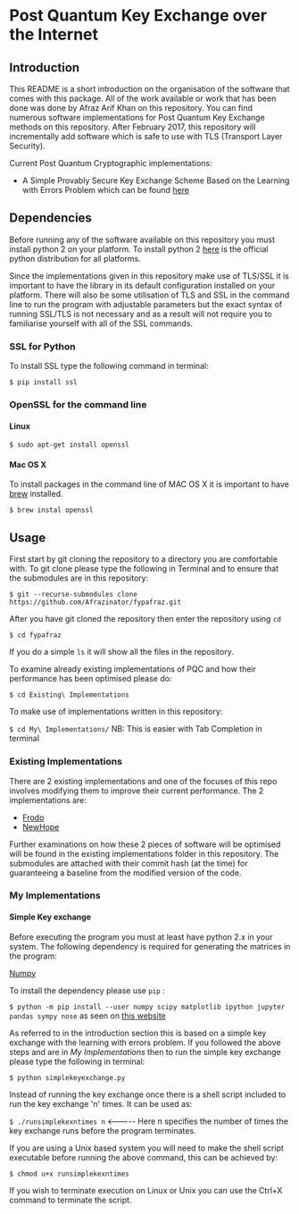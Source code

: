 # Post Quantum Key Exchange over the Internet

## Introduction

This README is a short introduction on the organisation of the software that comes with this package. All of the work available or work that has been done was done by Afraz Arif Khan on this repository. You can find numerous software implementations for Post Quantum Key Exchange methods on this repository. After February 2017, this repository will incrementally add software which is safe to use with TLS (Transport Layer Security). 


Current Post Quantum Cryptographic implementations:

- A Simple Provably Secure Key Exchange Scheme Based on the Learning with Errors Problem which can be found [here](https://eprint.iacr.org/2012/688)

## Dependencies

Before running any of the software available on this repository you must install python 2 on your platform. To install python 2 [here](https://www.python.org/downloads/) is the official python distribution for all platforms. 

Since the implementations given in this repository make use of TLS/SSL it is important to have the library in its default configuration installed on your platform. There will also be some utilisation of TLS and SSL in the command line to run the program with adjustable parameters but the exact syntax of running SSL/TLS is not necessary and as a result will not require you to familiarise yourself with all of the SSL commands.

### SSL for Python

To install SSL type the following command in terminal:

`$ pip install ssl`

### OpenSSL for the command line

#### Linux

`$ sudo apt-get install openssl`

#### Mac OS X

To install packages in the command line of MAC OS X it is important to have [brew](https://brew.sh/) installed. 

`$ brew instal openssl`

## Usage

First start by git cloning the repository to a directory you are comfortable with. To git clone please type the following in Terminal and to ensure that the submodules are in this repository:

`$ git --recurse-submodules clone https://github.com/Afrazinator/fypafraz.git`

After you have git cloned the repository then enter the repository using `cd`

`$ cd fypafraz`

If you do a simple `ls` it will show all the files in the repository.

To examine already existing implementations of PQC and how their performance has been optimised please do: 

`$ cd Existing\ Implementations`

To make use of implementations written in this repository:

`$ cd My\ Implementations/` NB: This is easier with Tab Completion in terminal

### Existing Implementations

There are 2 existing implementations and one of the focuses of this repo involves modifying them to improve their current performance. The 2 implementations are:

- [Frodo](https://github.com/lwe-frodo/lwe-frodo)
- [NewHope](https://github.com/tpoeppelmann/newhope)

Further examinations on how these 2 pieces of software will be optimised will be found in the existing implementations folder in this repository. The submodules are attached with their commit hash (at the time) for guaranteeing a baseline from the modified version of the code.

### My Implementations

#### Simple Key exchange

Before executing the program you must at least have python 2.x in your system. The following dependency is required for generating the matrices in the program:

[Numpy](http://www.numpy.org/)

To install the dependency please use `pip` : 

`$ python -m pip install --user numpy scipy matplotlib ipython jupyter pandas sympy nose` as seen on [this website](https://scipy.org/install.html)

As referred to in the introduction section this is based on a simple key exchange with the learning with errors problem. If you followed the above steps and are in _My Implementations_ then to run the simple key exchange please type the following in terminal:

`$ python simplekeyexchange.py`

Instead of running the key exchange once there is a shell script included to run the key exchange 'n' times. It can be used as:

`$ ./runsimplekexntimes n` <----- Here n specifies the number of times the key exchange runs before the program terminates.

If you are using a Unix based system you will need to make the shell script executable before running the above command, this can be achieved by:

`$ chmod u+x runsimplekexntimes`

If you wish to terminate execution on Linux or Unix you can use the Ctrl+X command to terminate the script.
